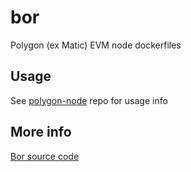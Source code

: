 # bor
Polygon (ex Matic) EVM node dockerfiles

## Usage
See [polygon-node](https://github.com/vlddm/polygon-node) repo for usage info

## More info
[Bor source code](https://github.com/maticnetwork/bor)


